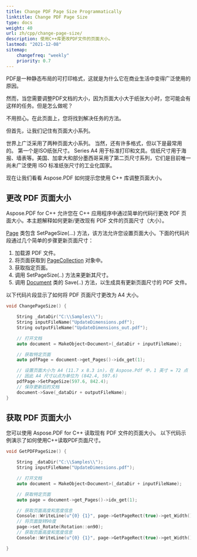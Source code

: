 ```yaml
---
title: Change PDF Page Size Programmatically 
linktitle: Change PDF Page Size
type: docs
weight: 40
url: zh/cpp/change-page-size/
description: 使用C++库更改PDF文件的页面大小。
lastmod: "2021-12-08"
sitemap:
    changefreq: "weekly"
    priority: 0.7
---
```


PDF是一种静态布局的可打印格式，这就是为什么它在商业生活中变得广泛使用的原因。

然而，当您需要调整PDF文档的大小，因为页面大小大于纸张大小时，您可能会有这样的任务。但是怎么做呢？

不用担心。在此页面上，您将找到解决任务的方法。

但首先，让我们记住有页面大小系列。

世界上广泛采用了两种页面大小系列。
当然，还有许多格式，但以下是最常用的。
第一个是ISO纸张尺寸。 Series A4 用于标准打印和文具。信纸尺寸用于海报、墙表等。美国、加拿大和部分墨西哥采用了第二页尺寸系列，它们是目前唯一尚未广泛使用 ISO 标准纸张尺寸的工业化国家。

现在让我们看看 Aspose.PDF 如何提示您使用 C++ 库调整页面大小。

## 更改 PDF 页面大小

Aspose.PDF for C++ 允许您在 C++ 应用程序中通过简单的代码行更改 PDF 页面大小。本主题解释如何更新/更改现有 PDF 文件的页面尺寸（大小）。

[Page](https://reference.aspose.com/pdf/cpp/class/aspose.pdf.page) 类包含 SetPageSize(...) 方法，该方法允许您设置页面大小。下面的代码片段通过几个简单的步骤更新页面尺寸：

1. 加载源 PDF 文件。
1. 将页面获取到 [PageCollection](https://reference.aspose.com/pdf/cpp/class/aspose.pdf.page_collection) 对象中。
1. 获取指定页面。
1. 调用 SetPageSize(..) 方法来更新其尺寸。
1. 调用 [Document](https://reference.aspose.com/pdf/cpp/class/aspose.pdf.document) 类的 Save(..) 方法，以生成具有更新页面尺寸的 PDF 文件。

以下代码片段显示了如何将 PDF 页面尺寸更改为 A4 大小。

```cpp
void ChangePageSize() {

    String _dataDir("C:\\Samples\\");
    String inputFileName("UpdateDimensions.pdf");
    String outputFileName("UpdateDimensions_out.pdf");

    // 打开文档
    auto document = MakeObject<Document>(_dataDir + inputFileName);

    // 获取特定页面
    auto pdfPage = document->get_Pages()->idx_get(1);

    // 设置页面大小为 A4 (11.7 x 8.3 in)，在 Aspose.Pdf 中，1 英寸 = 72 点
    // 因此 A4 尺寸以点为单位为 (842.4, 597.6)
    pdfPage->SetPageSize(597.6, 842.4);
    // 保存更新后的文档
    document->Save(_dataDir + outputFileName);
}
```

## 获取 PDF 页面大小

您可以使用 Aspose.PDF for C++ 读取现有 PDF 文件的页面大小。 以下代码示例演示了如何使用C++读取PDF页面尺寸。

```cpp
void GetPDFPageSize() {

    String _dataDir("C:\\Samples\\");
    String inputFileName("UpdateDimensions.pdf");

    // 打开文档
    auto document = MakeObject<Document>(_dataDir + inputFileName);

    // 获取特定页面
    auto page = document->get_Pages()->idx_get(1);

    // 获取页面高度和宽度信息
    Console::WriteLine(u"{0} {1}", page->GetPageRect(true)->get_Width(), page->GetPageRect(true)->get_Height());
    // 将页面旋转90度
    page->set_Rotate(Rotation::on90);
    // 获取页面高度和宽度信息
    Console::WriteLine(u"{0} {1}", page->GetPageRect(true)->get_Width(), page->GetPageRect(true)->get_Height());

}
```